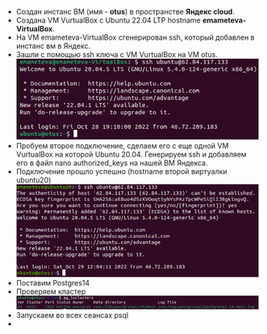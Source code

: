 * Создан инстанс ВМ (имя - **otus**) в пространстве **Яндекс cloud**.
* Создана VM VurtualBox c Ubuntu 22.04 LTP hostname **emameteva-VirtualBox**.
* На VM emameteva-VirtualBox сгенерирован ssh, который добавлен в инстанс вм в Яндекс.
* Зашли с помощью ssh ключа с VM VurtualBox на VM otus.
![подключение](Screenshot_1.png)
* Пробуем второе подключение, сделаем его с еще одной VM VurtualBox на которой Ubuntu 20.04. Генерируем ssh и добавляем его в файл nano authorized_keys на нашей ВМ Яндекса.
* Подключение прошло успешно (hostname второй виртуалки ubuntu20)
![второе подключение](Screenshot_2.png)
* Поставим Postgres14
* Проверяем кластер
![кластер](Screenshot_3.png)
* Запускаем во всех сеансах psql
* 
